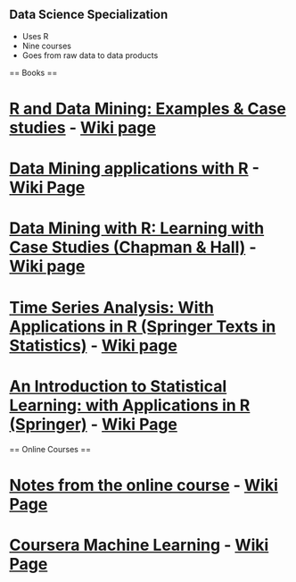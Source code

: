 ## Data Science Specialization 

* Uses R 
* Nine courses 
* Goes from raw data to data products

== Books ==

# [R and Data Mining: Examples & Case studies](http://www.rdatamining.com/docs/RDataMining.pdf) - [Wiki page](Home/RnDM-EgsCs)
# [Data Mining applications with R](https://www.elsevier.com/books/data-mining-applications-with-r/zhao/978-0-12-411511-8) - [Wiki Page](Home/DMAR)
# [Data Mining with R: Learning with Case Studies (Chapman & Hall)](http://www.amazon.com/Data-Mining-Learning-Knowledge-Discovery/dp/1439810184) - [Wiki page](Home/DMwR-LearnWithCSs)
# [Time Series Analysis: With Applications in R (Springer Texts in Statistics)](http://www.amazon.com/Time-Series-Analysis-Applications-Statistics/dp/0387759581) - [Wiki page](Home/TSAwAppls)
# [An Introduction to Statistical Learning: with Applications in R (Springer)](www.amazon.com/Introduction-Statistical-Learning-Applications-Statistics-ebook/dp/B00DM0VX60) - [Wiki Page](Home/ISLR)

== Online Courses ==

# [Notes from the online course](https://class.stanford.edu/courses/HumanitiesScience/StatLearning/Winter2014/info) - [Wiki Page](Home/ISLCourseNotes)
# [Coursera Machine Learning]() - [Wiki Page](Home/CourseraMLNotes)
